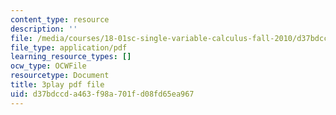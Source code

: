 ```yaml
---
content_type: resource
description: ''
file: /media/courses/18-01sc-single-variable-calculus-fall-2010/d37bdccda463f98a701fd08fd65ea967_-MI0b4h3rS0.pdf
file_type: application/pdf
learning_resource_types: []
ocw_type: OCWFile
resourcetype: Document
title: 3play pdf file
uid: d37bdccd-a463-f98a-701f-d08fd65ea967
---
```


